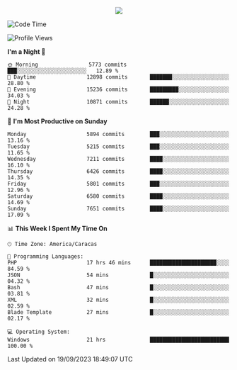 <p align="center">
  <a href="http://www.github.com/thevacs">
    <img src="https://github-readme-streak-stats.herokuapp.com/?user=thevacs&stroke=ffffff&background=1c1917&ring=0891b2&fire=0891b2&currStreakNum=ffffff&currStreakLabel=0891b2&sideNums=ffffff&sideLabels=ffffff&dates=ffffff&hide_border=true" />
  </a>
</p>

<!--START_SECTION:waka-->
![Code Time](http://img.shields.io/badge/Code%20Time-1%2C700%20hrs%2036%20mins-blue)

![Profile Views](http://img.shields.io/badge/Profile%20Views-0-blue)

**I'm a Night 🦉** 

```text
🌞 Morning                5773 commits        ███░░░░░░░░░░░░░░░░░░░░░░   12.89 % 
🌆 Daytime                12898 commits       ███████░░░░░░░░░░░░░░░░░░   28.80 % 
🌃 Evening                15236 commits       █████████░░░░░░░░░░░░░░░░   34.03 % 
🌙 Night                  10871 commits       ██████░░░░░░░░░░░░░░░░░░░   24.28 % 
```
📅 **I'm Most Productive on Sunday** 

```text
Monday                   5894 commits        ███░░░░░░░░░░░░░░░░░░░░░░   13.16 % 
Tuesday                  5215 commits        ███░░░░░░░░░░░░░░░░░░░░░░   11.65 % 
Wednesday                7211 commits        ████░░░░░░░░░░░░░░░░░░░░░   16.10 % 
Thursday                 6426 commits        ████░░░░░░░░░░░░░░░░░░░░░   14.35 % 
Friday                   5801 commits        ███░░░░░░░░░░░░░░░░░░░░░░   12.96 % 
Saturday                 6580 commits        ████░░░░░░░░░░░░░░░░░░░░░   14.69 % 
Sunday                   7651 commits        ████░░░░░░░░░░░░░░░░░░░░░   17.09 % 
```


📊 **This Week I Spent My Time On** 

```text
🕑︎ Time Zone: America/Caracas

💬 Programming Languages: 
PHP                      17 hrs 46 mins      █████████████████████░░░░   84.59 % 
JSON                     54 mins             █░░░░░░░░░░░░░░░░░░░░░░░░   04.32 % 
Bash                     47 mins             █░░░░░░░░░░░░░░░░░░░░░░░░   03.81 % 
XML                      32 mins             █░░░░░░░░░░░░░░░░░░░░░░░░   02.59 % 
Blade Template           27 mins             █░░░░░░░░░░░░░░░░░░░░░░░░   02.17 % 

💻 Operating System: 
Windows                  21 hrs              █████████████████████████   100.00 % 
```


 Last Updated on 19/09/2023 18:49:07 UTC
<!--END_SECTION:waka-->
